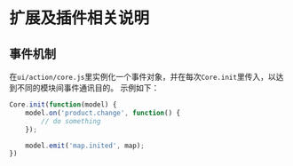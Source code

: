 # 扩展及插件相关说明

## 事件机制
在`ui/action/core.js`里实例化一个事件对象，并在每次`Core.init`里传入，以达到不同的模块间事件通讯目的。
示例如下：
```javascript
Core.init(function(model) {
    model.on('product.change', function() {
        // do something
    });

    model.emit('map.inited', map);
})
```
